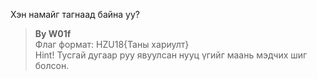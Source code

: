 Хэн намайг тагнаад байна уу?
> **By W01f**  
> Флаг формат: HZU18{Таны хариулт}  
> Hint! Тусгай дугаар руу явуулсан нууц үгийг маань мэдчих шиг болсон. 
